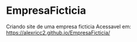 # EmpresaFicticia
Criando site de uma empresa ficticia
Acessavel em: https://alexricc2.github.io/EmpresaFicticia/
